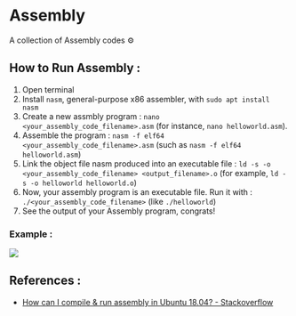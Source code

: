# Assembly

A collection of Assembly codes ⚙️

## How to Run Assembly :
1. Open terminal
2. Install `nasm`, general-purpose x86 assembler, with `sudo apt install nasm`
3. Create a new assmbly program : `nano <your_assembly_code_filename>.asm` (for instance, `nano helloworld.asm`).
4. Assemble the program : `nasm -f elf64 <your_assembly_code_filename>.asm` (such as `nasm -f elf64 helloworld.asm`) 
5. Link the object file nasm produced into an executable file : `ld -s -o <your_assembly_code_filename> <output_filename>.o` (for example, `ld -s -o helloworld helloworld.o`)
6. Now, your assembly program is an executable file. Run it with : `./<your_assembly_code_filename>` (like `./helloworld`)
7. See the output of your Assembly program, congrats!

### Example :<br>
<img src="https://i.ibb.co/SsZMSBr/how-to-run-assembly.png" />

## References :
- [How can I compile & run assembly in Ubuntu 18.04? - Stackoverflow](https://askubuntu.com/questions/1064619/how-can-i-compile-run-assembly-in-ubuntu-18-04)
